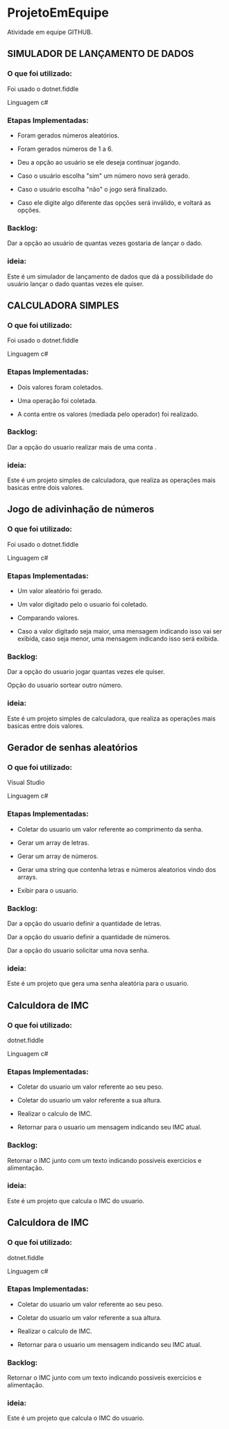# ProjetoEmEquipe
Atividade em equipe GITHUB.
## SIMULADOR DE LANÇAMENTO DE DADOS

### O que foi utilizado:

Foi usado o dotnet.fiddle

Linguagem c#

### Etapas Implementadas:

* Foram gerados números aleatórios.

* Foram gerados números de 1 a 6.

* Deu a opção ao usuário se ele deseja continuar jogando.

* Caso o usuário escolha "sim" um número novo será gerado.

* Caso o usuário escolha "não" o jogo será finalizado. 

* Caso ele digite algo diferente das opções será inválido, e voltará as opções.


### Backlog:

Dar a opção ao usuário de quantas vezes gostaria de lançar o dado. 

### ideia:

Este é um simulador de lançamento de dados que dá a possibilidade do usuário lançar o dado quantas vezes ele quiser.  

## CALCULADORA SIMPLES

### O que foi utilizado:

Foi usado o dotnet.fiddle

Linguagem c#

### Etapas Implementadas:

* Dois valores foram coletados.

* Uma operação foi coletada.

* A conta entre os valores (mediada pelo operador) foi realizado.


### Backlog:

Dar a opção do usuario realizar mais de uma conta . 

### ideia:

Este é um projeto simples de calculadora, que realiza as operações mais basicas entre dois valores. 

## Jogo de adivinhação de números

### O que foi utilizado:

Foi usado o dotnet.fiddle

Linguagem c#

### Etapas Implementadas:

* Um valor aleatório foi gerado.

* Um valor digitado pelo o usuario foi coletado.

* Comparando valores.
  
* Caso a valor digitado seja maior, uma mensagem indicando isso vai ser exibida, caso seja menor, uma mensagem indicando isso será exibida.


### Backlog:

Dar a opção do usuario jogar quantas vezes ele quiser.

Opção do usuario sortear outro número.

### ideia:

Este é um projeto simples de calculadora, que realiza as operações mais basicas entre dois valores. 

## Gerador de senhas aleatórios

### O que foi utilizado:

Visual Studio

Linguagem c#

### Etapas Implementadas:

* Coletar do usuario um valor referente ao comprimento da senha.

* Gerar um array de letras.
  
* Gerar um array de números.

* Gerar uma string que contenha letras e números aleatorios vindo dos arrays.
  
* Exibir para o usuario.


### Backlog:

Dar a opção do usuario definir a quantidade de letras.

Dar a opção do usuario definir a quantidade de números.

Dar a opção do usuario solicitar uma nova senha.

### ideia:

Este é um projeto que gera uma senha aleatória para o usuario. 

## Calculdora de IMC

### O que foi utilizado:

dotnet.fiddle

Linguagem c#

### Etapas Implementadas:

* Coletar do usuario um valor referente ao seu peso.
  
* Coletar do usuario um valor referente a sua altura.

* Realizar o calculo de IMC.
  
* Retornar para o usuario um mensagem indicando seu IMC atual.

### Backlog:

Retornar o IMC junto com um texto indicando possiveis exercicios e alimentação.

### ideia:

Este é um projeto que calcula o IMC do usuario. 

## Calculdora de IMC

### O que foi utilizado:

dotnet.fiddle

Linguagem c#

### Etapas Implementadas:

* Coletar do usuario um valor referente ao seu peso.
  
* Coletar do usuario um valor referente a sua altura.

* Realizar o calculo de IMC.
  
* Retornar para o usuario um mensagem indicando seu IMC atual.

### Backlog:

Retornar o IMC junto com um texto indicando possiveis exercicios e alimentação.

### ideia:

Este é um projeto que calcula o IMC do usuario. 



